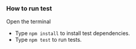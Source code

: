 
### How to run test

Open the terminal 
- Type `npm install` to install test dependencies.
- Type `npm test` to run tests.